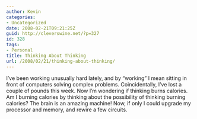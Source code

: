 ```yaml
---
author: Kevin
categories:
- Uncategorized
date: 2008-02-21T09:21:25Z
guid: http://cleverswine.net/?p=327
id: 328
tags:
- Personal
title: Thinking About Thinking
url: /2008/02/21/thinking-about-thinking/
---
```


I&#8217;ve been working unusually hard lately, and by &#8220;working&#8221; I mean sitting in front of computers solving complex problems. Coincidentally, I&#8217;ve lost a couple of pounds this week. Now I&#8217;m wondering if thinking burns calories. Am I burning calories by thinking about the possibility of thinking burning calories? The brain is an amazing machine! Now, if only I could upgrade my processor and memory, and rewire a few circuits.